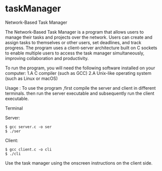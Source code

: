 # taskManager
Network-Based Task Manager

The Network-Based Task Manager is a program that allows users to manage their tasks and projects over the network. Users can create and assign tasks to themselves or other users, set deadlines, and track progress. The program uses a client-server architecture built on C sockets to enable multiple users to access the task manager simultaneously, improving collaboration and productivity.

To run the program, you will need the following software installed on your computer:
 1.A C compiler (such as GCC)
 2.A Unix-like operating system (such as Linux or macOS)

Usage :
To use the program ,first compile the server and client in different terminals.
then run the server executable and subsequently run the client executable.

Terminal

Server:
    
    $ gcc server.c -o ser
    $ ./ser

Client:
    
    $ gcc client.c -o cli
    $ ./cli

Use the task manager using the onscreen instructions on the client side.
